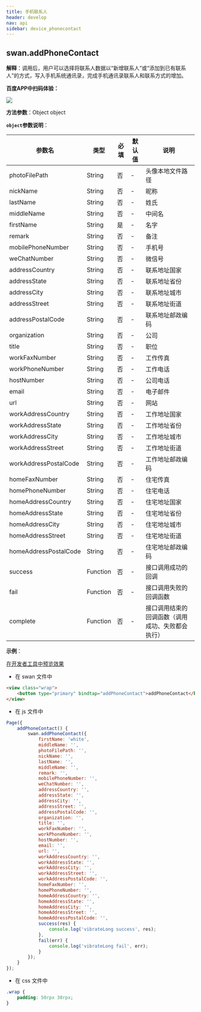 ```yaml
---
title: 手机联系人
header: develop
nav: api
sidebar: device_phonecontact
---
```



## swan.addPhoneContact

**解释**：调用后，用户可以选择将联系人数据以“新增联系人”或“添加到已有联系人”的方式，写入手机系统通讯录，完成手机通讯录联系人和联系方式的增加。

**百度APP中扫码体验：**

<img src="https://b.bdstatic.com/miniapp/assets/images/doc_demo/addPhoneContact.png"  class="demo-qrcode-image" />


**方法参数**：Object object

**`object`参数说明**：

|参数名 |类型  |必填 | 默认值 |说明|
|---- | ---- | ---- | ----|----|
|photoFilePath |String | 否  |-| 头像本地文件路径|
|nickName |String | 否  | -|昵称|
|lastName |String | 否  | -|姓氏|
|middleName |String | 否  |-| 中间名|
|firstName |String | 是  |-| 名字|
|remark|String|否|-|备注|
|mobilePhoneNumber |String | 否  |-| 手机号|
|weChatNumber |String | 否  | -|微信号|
|addressCountry |String | 否  |-| 联系地址国家|
|addressState |String | 否  | -|联系地址省份|
|addressCity |String | 否  | -|联系地址城市|
|addressStreet |String | 否  |-| 联系地址街道|
|addressPostalCode |String | 否  | -|联系地址邮政编码|
|organization |String | 否  | -|公司|
|title |String | 否  | -|职位|
|workFaxNumber |String | 否  | -|工作传真|
|workPhoneNumber |String | 否  | -|工作电话|
|hostNumber |String | 否  |-|公司电话|
|email |String | 否  |-| 电子邮件|
|url |String | 否  | -|网站|
|workAddressCountry |String | 否  |-| 工作地址国家|
|workAddressState |String | 否  |-| 工作地址省份|
|workAddressCity |String | 否  |-| 工作地址城市|
|workAddressStreet |String | 否  |-| 工作地址街道|
|workAddressPostalCode |String | 否  |-| 工作地址邮政编码|
|homeFaxNumber |String | 否  |-| 住宅传真|
|homePhoneNumber |String | 否  | -|住宅电话|
|homeAddressCountry |String | 否  |-| 住宅地址国家|
|homeAddressState |String | 否  |-| 住宅地址省份|
|homeAddressCity |String | 否  |-| 住宅地址城市|
|homeAddressStreet |String | 否  | -|住宅地址街道|
|homeAddressPostalCode |String | 否  |-| 住宅地址邮政编码|
|success| Function  |  否  | -|接口调用成功的回调|
|fail  |  Function  |  否 |-|  接口调用失败的回调函数|
|complete  |  Function |   否 | -| 接口调用结束的回调函数（调用成功、失败都会执行）|

**示例**：

<a href="swanide://fragment/8bd9b2c7500c14a85cff265bb671d1ec1557732716138" title="在开发者工具中预览效果" target="_self">在开发者工具中预览效果</a>

* 在 swan 文件中

```html
<view class="wrap">
    <button type="primary" bindtap="addPhoneContact">addPhoneContact</button>
</view>
```

* 在 js 文件中

```js
Page({
    addPhoneContact() {
        swan.addPhoneContact({
            firstName: 'white',
            middleName: '',
            photoFilePath: '',
            nickName: '',
            lastName: '',
            middleName: '',
            remark: '',
            mobilePhoneNumber: '',
            weChatNumber: '',
            addressCountry: '',
            addressState: '',
            addressCity: '',
            addressStreet: '',
            addressPostalCode: '',
            organization: '',
            title: '',
            workFaxNumber: '',
            workPhoneNumber: '',
            hostNumber: '',
            email: '',
            url: '',
            workAddressCountry: '',
            workAddressState: '',
            workAddressCity: '',
            workAddressStreet: '',
            workAddressPostalCode: '',
            homeFaxNumber: '',
            homePhoneNumber: '',
            homeAddressCountry: '',
            homeAddressState: '',
            homeAddressCity: '',
            homeAddressStreet: '',
            homeAddressPostalCode: '',
            success(res) {
                console.log('vibrateLong success', res);
            },
            fail(err) {
                console.log('vibrateLong fail', err);
            }
        });
    }
});
```
* 在 css 文件中

```css
.wrap {
    padding: 50rpx 30rpx;
}
```